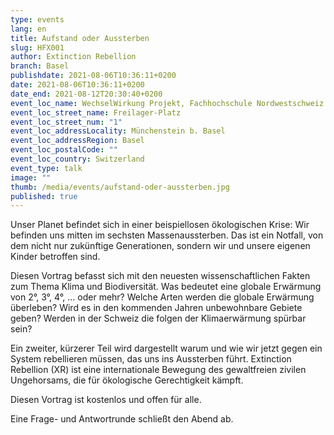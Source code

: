 ```yaml
---
type: events
lang: en
title: Aufstand oder Aussterben
slug: HFX001
author: Extinction Rebellion
branch: Basel
publishdate: 2021-08-06T10:36:11+0200
date: 2021-08-06T10:36:11+0200
date_end: 2021-08-12T20:30:40+0200
event_loc_name: WechselWirkung Projekt, Fachhochschule Nordwestschweiz FHNW
event_loc_street_name: Freilager-Platz
event_loc_street_num: "1"
event_loc_addressLocality: Münchenstein b. Basel
event_loc_addressRegion: Basel
event_loc_postalCode: ""
event_loc_country: Switzerland
event_type: talk
image: ""
thumb: /media/events/aufstand-oder-aussterben.jpg
published: true
---
```

<!--StartFragment-->

Unser Planet befindet sich in einer beispiellosen ökologischen Krise: Wir befinden uns mitten im sechsten Massenaussterben. Das ist ein Notfall, von dem nicht nur zukünftige Generationen, sondern wir und unsere eigenen Kinder betroffen sind.

Diesen Vortrag befasst sich mit den neuesten wissenschaftlichen Fakten zum Thema Klima und Biodiversität. Was bedeutet eine globale Erwärmung von 2°, 3°, 4°, ... oder mehr? Welche Arten werden die globale Erwärmung überleben? Wird es in den kommenden Jahren unbewohnbare Gebiete geben? Werden in der Schweiz die folgen der Klimaerwärmung spürbar sein? 

Ein zweiter, kürzerer Teil wird dargestellt warum und wie wir jetzt gegen ein System rebellieren müssen, das uns ins Aussterben führt. Extinction Rebellion (XR) ist eine internationale Bewegung des gewaltfreien zivilen Ungehorsams, die für ökologische Gerechtigkeit kämpft.

Diesen Vortrag ist kostenlos und offen für alle. 

Eine Frage- und Antwortrunde schließt den Abend ab.



<!--EndFragment-->